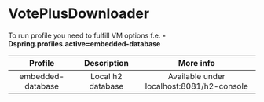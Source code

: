 # VotePlusDownloader

To run profile you need to fulfill VM options f.e. **-Dspring.profiles.active=embedded-database**

| Profile |  Description  | More info    |
| :---:   | :---: | :---: |
| embedded-database | Local h2 database   | Available under localhost:8081/h2-console  |
